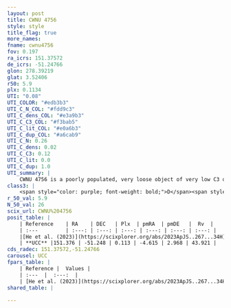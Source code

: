 ```yaml
---
layout: post
title: CWNU 4756
style: style
title_flag: true
more_names: 
fname: cwnu4756
fov: 0.197
ra_icrs: 151.37572
de_icrs: -51.24766
glon: 278.39219
glat: 3.52406
r50: 5.9
plx: 0.1134
UTI: "0.08"
UTI_COLOR: "#edb3b3"
UTI_C_N_COL: "#fdd9c3"
UTI_C_dens_COL: "#e3a9b3"
UTI_C_C3_COL: "#f3bab5"
UTI_C_lit_COL: "#e0a6b3"
UTI_C_dup_COL: "#a6cab9"
UTI_C_N: 0.26
UTI_C_dens: 0.02
UTI_C_C3: 0.12
UTI_C_lit: 0.0
UTI_C_dup: 1.0
UTI_summary: |
    CWNU 4756 is a poorly populated, very loose object of very low C3 quality. It was recently reported in the literature.
class3: |
    <span style="color: purple; font-weight: bold;">D</span><span style="color: red; font-weight: bold;">C</span>
r_50_val: 5.9
N_50_val: 26
scix_url: CWNU%204756
posit_table: |
    | Reference    | RA    | DEC   | Plx  | pmRA  | pmDE   |  Rv  |
    | :---         | :---: | :---: | :---: | :---: | :---: | :---: |
    |[He et al. (2023)](https://scixplorer.org/abs/2023ApJS..267...34H) | 151.403 | -51.264 | 0.127 | -4.608 | 2.968 | 43.92 |
    | **UCC** |151.376 | -51.248 | 0.113 | -4.615 | 2.968 | 43.921 | 
cds_radec: 151.37572,-51.24766
carousel: UCC
fpars_table: |
    | Reference |  Values |
    | :---  |  :---:  |
    | [He et al. (2023)](https://scixplorer.org/abs/2023ApJS..267...34H) | `A0=1.3, m-M=14.05, logA=9.5` |
shared_table: |
    
---
```

